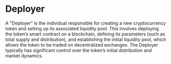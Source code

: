 # Deployer

A "Deployer" is the individual responsible for creating a new cryptocurrency token and setting up its associated liquidity pool. This involves deploying the token’s smart contract on a blockchain, defining its parameters (such as total supply and distribution), and establishing the initial liquidity pool, which allows the token to be traded on decentralized exchanges. The Deployer typically has significant control over the token’s initial distribution and market dynamics.
